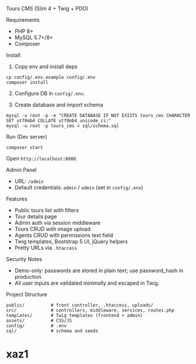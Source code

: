 Tours CMS (Slim 4 + Twig + PDO)

Requirements
- PHP 8+
- MySQL 5.7+/8+
- Composer

Install
1) Copy env and install deps
```
cp config/.env.example config/.env
composer install
```

2) Configure DB in `config/.env`.

3) Create database and import schema
```
mysql -u root -p -e "CREATE DATABASE IF NOT EXISTS tours_cms CHARACTER SET utf8mb4 COLLATE utf8mb4_unicode_ci;"
mysql -u root -p tours_cms < sql/schema.sql
```

Run (Dev server)
```
composer start
```
Open `http://localhost:8080`.

Admin Panel
- URL: `/admin`
- Default credentials: `admin` / `admin` (set in `config/.env`)

Features
- Public tours list with filters
- Tour details page
- Admin auth via session middleware
- Tours CRUD with image upload
- Agents CRUD with permissions text field
- Twig templates, Bootstrap 5 UI, jQuery helpers
- Pretty URLs via `.htaccess`

Security Notes
- Demo-only: passwords are stored in plain text; use password_hash in production.
- All user inputs are validated minimally and escaped in Twig.

Project Structure
```
public/          # front controller, .htaccess, uploads/
src/             # controllers, middleware, services, routes.php
templates/       # Twig templates (frontend + admin)
assets/          # CSS/JS
config/          # .env
sql/             # schema and seeds
```

# xaz1